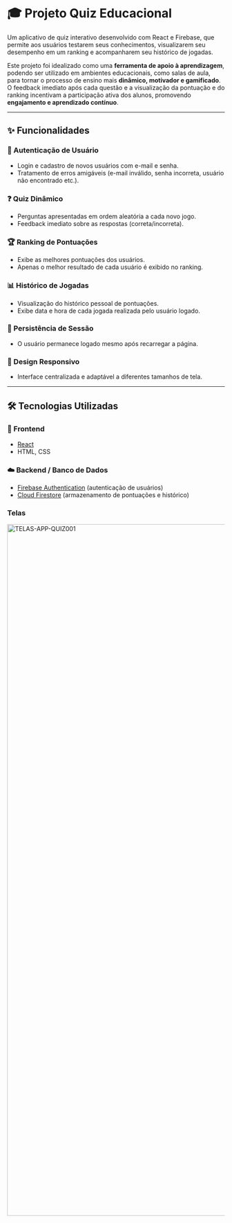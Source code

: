 # 🎓 Projeto Quiz Educacional

Um aplicativo de quiz interativo desenvolvido com React e Firebase, que permite aos usuários testarem seus conhecimentos, visualizarem seu desempenho em um ranking e acompanharem seu histórico de jogadas.

Este projeto foi idealizado como uma **ferramenta de apoio à aprendizagem**, podendo ser utilizado em ambientes educacionais, como salas de aula, para tornar o processo de ensino mais **dinâmico, motivador e gamificado**. O feedback imediato após cada questão e a visualização da pontuação e do ranking incentivam a participação ativa dos alunos, promovendo **engajamento e aprendizado contínuo**.

---

## ✨ Funcionalidades

### 🔐 Autenticação de Usuário
- Login e cadastro de novos usuários com e-mail e senha.
- Tratamento de erros amigáveis (e-mail inválido, senha incorreta, usuário não encontrado etc.).

### ❓ Quiz Dinâmico
- Perguntas apresentadas em ordem aleatória a cada novo jogo.
- Feedback imediato sobre as respostas (correta/incorreta).

### 🏆 Ranking de Pontuações
- Exibe as melhores pontuações dos usuários.
- Apenas o melhor resultado de cada usuário é exibido no ranking.

### 📊 Histórico de Jogadas
- Visualização do histórico pessoal de pontuações.
- Exibe data e hora de cada jogada realizada pelo usuário logado.

### 🔁 Persistência de Sessão
- O usuário permanece logado mesmo após recarregar a página.

### 📱 Design Responsivo
- Interface centralizada e adaptável a diferentes tamanhos de tela.

---

## 🛠️ Tecnologias Utilizadas

### 🎨 Frontend
- [React](https://reactjs.org/)
- HTML, CSS

### ☁️ Backend / Banco de Dados
- [Firebase Authentication](https://firebase.google.com/products/auth) (autenticação de usuários)
- [Cloud Firestore](https://firebase.google.com/products/firestore) (armazenamento de pontuações e histórico)

### Telas
<img width="3234" height="1596" alt="TELAS-APP-QUIZ001" src="https://github.com/user-attachments/assets/a82bc649-966f-486f-9fbc-f2f35f409996" />
